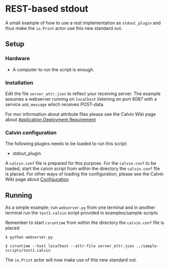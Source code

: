 # REST-based stdout

A small example of how to use a rest implementation as `stdout_plugin` and thus
make the `io.Print` actor use this new standard out.


## Setup

### Hardware

- A computer to run the script is enough.


### Installation

Edit the file `server_attr.json` to reflect your receiving server. The example
assumes a webserver running on `localhost` listening on port 8087 with a service
`add_message` which receives POST-data.

For mor information about attribute files please see the Calvin Wiki page about
[Application Deployment Requirement](https://github.com/EricssonResearch/calvin-base/wiki/Application-Deployment-Requirement)

### Calvin configuration

The following plugins needs to be loaded to run this script:
- stdout_plugin

A `calvin.conf` file is prepared for this purpose. For the `calvin.conf` to be
loaded, start the calvin script from within the directory the `calvin.conf`
file is placed. For other ways of loading the configuration, please see
the Calvin Wiki page about [Configuration](https://github.com/EricssonResearch/calvin-base/wiki/Configuration)


## Running

As a simple example; run `webserver.py` from one terminal and in another
terminal run the `test1.calvin` script provided in examples/sample-scripts

Remember to start `csruntime` from within the directory the `calvin.conf` file
is placed


    $ python webserver.py

    $ csruntime --host localhost --attr-file server_attr.json ../sample-scripts/test1.calvin


The `io.Print` actor will now make use of this new standard out.
